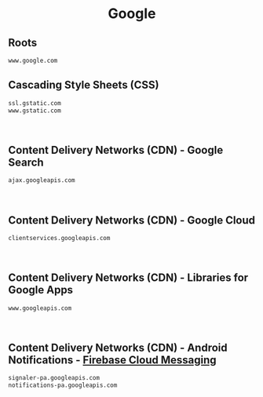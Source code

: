 


<h1 align="center">Google</h1>  


## Roots


```html
www.google.com
```  


## Cascading Style Sheets (CSS)


```html
ssl.gstatic.com
www.gstatic.com
```  

<br>

## Content Delivery Networks (CDN) - Google Search


```html
ajax.googleapis.com
```  

<br>

## Content Delivery Networks (CDN) - Google Cloud


```html
clientservices.googleapis.com
```  

<br>

## Content Delivery Networks (CDN) - Libraries for Google Apps


```html
www.googleapis.com
```  

<br>

## Content Delivery Networks (CDN) - Android Notifications - [Firebase Cloud Messaging](https://firebase.google.com/docs/cloud-messaging/)


```html
signaler-pa.googleapis.com
notifications-pa.googleapis.com
```  

<br>
